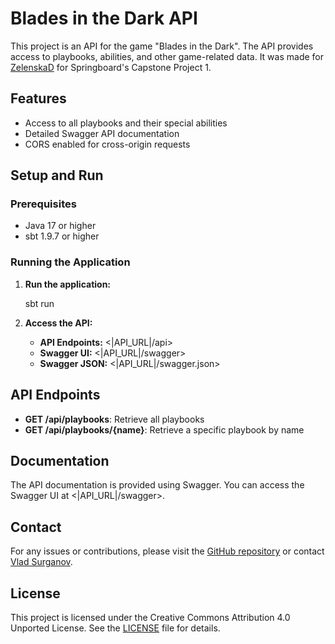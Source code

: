 # Blades in the Dark API

This project is an API for the game "Blades in the Dark". The API provides access to playbooks, abilities, and other game-related data. It was made for [ZelenskaD](https://github.com/ZelenskaD) for Springboard's Capstone Project 1.

## Features

- Access to all playbooks and their special abilities
- Detailed Swagger API documentation
- CORS enabled for cross-origin requests

## Setup and Run

### Prerequisites

- Java 17 or higher
- sbt 1.9.7 or higher

### Running the Application

1. **Run the application:**

   sbt run

2. **Access the API:**

    - **API Endpoints:** <|API_URL|/api>
    - **Swagger UI:** <|API_URL|/swagger>
    - **Swagger JSON:** <|API_URL|/swagger.json>

## API Endpoints

- **GET /api/playbooks**: Retrieve all playbooks
- **GET /api/playbooks/{name}**: Retrieve a specific playbook by name

## Documentation

The API documentation is provided using Swagger. You can access the Swagger UI at <|API_URL|/swagger>.

## Contact

For any issues or contributions, please visit the [GitHub repository](https://github.com/avsurganov/blade-portal-api/issues) or contact [Vlad Surganov](https://www.linkedin.com/in/avsurganov/).

## License

This project is licensed under the Creative Commons Attribution 4.0 Unported License. See the [LICENSE](https://creativecommons.org/licenses/by/4.0/) file for details.
